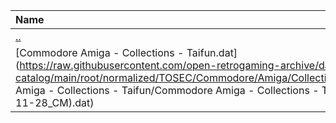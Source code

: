 |Name|Size|
|:---|---:|
|[..](../index.html)|DIR|
|[Commodore Amiga - Collections - Taifun.dat](https://raw.githubusercontent.com/open-retrogaming-archive/dat-catalog/main/root/normalized/TOSEC/Commodore/Amiga/Collections/Taifun/Commodore Amiga - Collections - Taifun/Commodore Amiga - Collections - Taifun (TOSEC-v2019-11-28_CM).dat)|94377|

